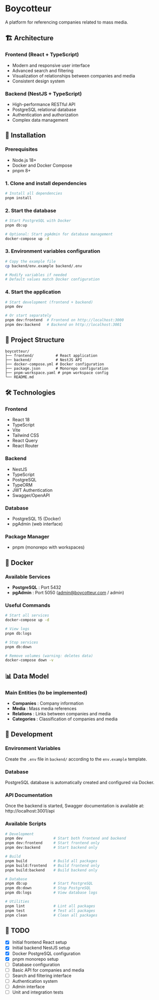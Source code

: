 # Boycotteur

A platform for referencing companies related to mass media.

## 🏗️ Architecture

### Frontend (React + TypeScript)
- Modern and responsive user interface
- Advanced search and filtering
- Visualization of relationships between companies and media
- Consistent design system

### Backend (NestJS + TypeScript)
- High-performance RESTful API
- PostgreSQL relational database
- Authentication and authorization
- Complex data management

## 🚀 Installation

### Prerequisites
- Node.js 18+
- Docker and Docker Compose
- pnpm 8+

### 1. Clone and install dependencies
```bash
# Install all dependencies
pnpm install
```

### 2. Start the database
```bash
# Start PostgreSQL with Docker
pnpm db:up

# Optional: Start pgAdmin for database management
docker-compose up -d
```

### 3. Environment variables configuration
```bash
# Copy the example file
cp backend/env.example backend/.env

# Modify variables if needed
# Default values match Docker configuration
```

### 4. Start the application
```bash
# Start development (frontend + backend)
pnpm dev

# Or start separately
pnpm dev:frontend  # Frontend on http://localhost:3000
pnpm dev:backend   # Backend on http://localhost:3001
```

## 📁 Project Structure

```
boycotteur/
├── frontend/          # React application
├── backend/           # NestJS API
├── docker-compose.yml # Docker configuration
├── package.json       # Monorepo configuration
├── pnpm-workspace.yaml # pnpm workspace config
└── README.md
```

## 🛠️ Technologies

### Frontend
- React 18
- TypeScript
- Vite
- Tailwind CSS
- React Query
- React Router

### Backend
- NestJS
- TypeScript
- PostgreSQL
- TypeORM
- JWT Authentication
- Swagger/OpenAPI

### Database
- PostgreSQL 15 (Docker)
- pgAdmin (web interface)

### Package Manager
- pnpm (monorepo with workspaces)

## 🐳 Docker

### Available Services
- **PostgreSQL** : Port 5432
- **pgAdmin** : Port 5050 (admin@boycotteur.com / admin)

### Useful Commands
```bash
# Start all services
docker-compose up -d

# View logs
pnpm db:logs

# Stop services
pnpm db:down

# Remove volumes (warning: deletes data)
docker-compose down -v
```

## 📊 Data Model

### Main Entities (to be implemented)
- **Companies** : Company information
- **Media** : Mass media references
- **Relations** : Links between companies and media
- **Categories** : Classification of companies and media

## 🔧 Development

### Environment Variables
Create the `.env` file in `backend/` according to the `env.example` template.

### Database
PostgreSQL database is automatically created and configured via Docker.

### API Documentation
Once the backend is started, Swagger documentation is available at:
http://localhost:3001/api

### Available Scripts
```bash
# Development
pnpm dev              # Start both frontend and backend
pnpm dev:frontend     # Start frontend only
pnpm dev:backend      # Start backend only

# Build
pnpm build            # Build all packages
pnpm build:frontend   # Build frontend only
pnpm build:backend    # Build backend only

# Database
pnpm db:up            # Start PostgreSQL
pnpm db:down          # Stop PostgreSQL
pnpm db:logs          # View database logs

# Utilities
pnpm lint             # Lint all packages
pnpm test             # Test all packages
pnpm clean            # Clean all packages
```

## 📝 TODO

- [x] Initial frontend React setup
- [x] Initial backend NestJS setup
- [x] Docker PostgreSQL configuration
- [x] pnpm monorepo setup
- [ ] Database configuration
- [ ] Basic API for companies and media
- [ ] Search and filtering interface
- [ ] Authentication system
- [ ] Admin interface
- [ ] Unit and integration tests 